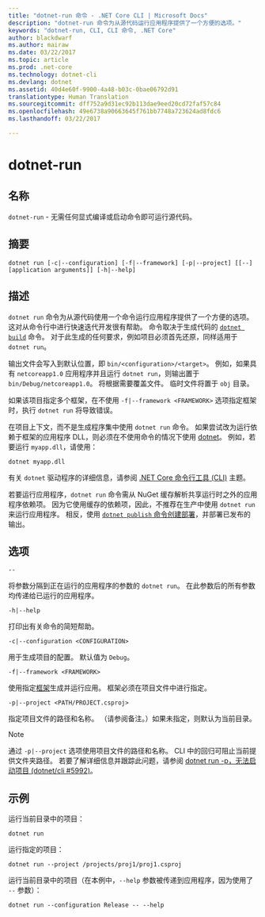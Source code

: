 ```yaml
---
title: "dotnet-run 命令 - .NET Core CLI | Microsoft Docs"
description: "dotnet-run 命令为从源代码运行应用程序提供了一个方便的选项。"
keywords: "dotnet-run, CLI, CLI 命令, .NET Core"
author: blackdwarf
ms.author: mairaw
ms.date: 03/22/2017
ms.topic: article
ms.prod: .net-core
ms.technology: dotnet-cli
ms.devlang: dotnet
ms.assetid: 40d4e60f-9900-4a48-b03c-0bae06792d91
translationtype: Human Translation
ms.sourcegitcommit: dff752a9d31ec92b113dae9eed20cd72faf57c84
ms.openlocfilehash: 49e6738a90663645f761bb7748a723624ad8fdc6
ms.lasthandoff: 03/22/2017

---
```


# <a name="dotnet-run"></a>dotnet-run

## <a name="name"></a>名称 

`dotnet-run` - 无需任何显式编译或启动命令即可运行源代码。

## <a name="synopsis"></a>摘要

`dotnet run [-c|--configuration] [-f|--framework] [-p|--project] [[--] [application arguments]] [-h|--help]`

## <a name="description"></a>描述

`dotnet run` 命令为从源代码使用一个命令运行应用程序提供了一个方便的选项。 这对从命令行中进行快速迭代开发很有帮助。 命令取决于生成代码的 [`dotnet build`](dotnet-build.md) 命令。 对于此生成的任何要求，例如项目必须首先还原，同样适用于 `dotnet run`。 

输出文件会写入到默认位置，即 `bin/<configuration>/<target>`。 例如，如果具有 `netcoreapp1.0` 应用程序并且运行 `dotnet run`，则输出置于 `bin/Debug/netcoreapp1.0`。 将根据需要覆盖文件。 临时文件将置于 `obj` 目录。 

如果该项目指定多个框架，在不使用 `-f|--framework <FRAMEWORK>` 选项指定框架时，执行 `dotnet run` 将导致错误。

在项目上下文，而不是生成程序集中使用 `dotnet run` 命令。 如果尝试改为运行依赖于框架的应用程序 DLL，则必须在不使用命令的情况下使用 [dotnet](dotnet.md)。 例如，若要运行 `myapp.dll`，请使用：
 
```
dotnet myapp.dll
```

有关 `dotnet` 驱动程序的详细信息，请参阅 [.NET Core 命令行工具 (CLI)](index.md) 主题。

若要运行应用程序，`dotnet run` 命令需从 NuGet 缓存解析共享运行时之外的应用程序依赖项。 因为它使用缓存的依赖项，因此，不推荐在生产中使用 `dotnet run` 来运行应用程序。 相反，使用 [`dotnet publish`](dotnet-publish.md)[ 命令创建部署](../deploying/index.md)，并部署已发布的输出。 

## <a name="options"></a>选项

`--`

将参数分隔到正在运行的应用程序的参数的 `dotnet run`。 在此参数后的所有参数均传递给已运行的应用程序。 

`-h|--help`

打印出有关命令的简短帮助。

`-c|--configuration <CONFIGURATION>`

用于生成项目的配置。 默认值为 `Debug`。

`-f|--framework <FRAMEWORK>`

使用指定[框架](../../standard/frameworks.md)生成并运行应用。 框架必须在项目文件中进行指定。

`-p|--project <PATH/PROJECT.csproj>`

指定项目文件的路径和名称。 （请参阅备注。）如果未指定，则默认为当前目录。

> [!NOTE]
> 通过 `-p|--project` 选项使用项目文件的路径和名称。 CLI 中的回归可阻止当前提供文件夹路径。 若要了解详细信息并跟踪此问题，请参阅 [dotnet run -p，无法启动项目 (dotnet/cli #5992)](https://github.com/dotnet/cli/issues/5992)。

## <a name="examples"></a>示例

运行当前目录中的项目：

`dotnet run` 

运行指定的项目：

`dotnet run --project /projects/proj1/proj1.csproj`

运行当前目录中的项目（在本例中，`--help` 参数被传递到应用程序，因为使用了 `--` 参数）：

`dotnet run --configuration Release -- --help`

